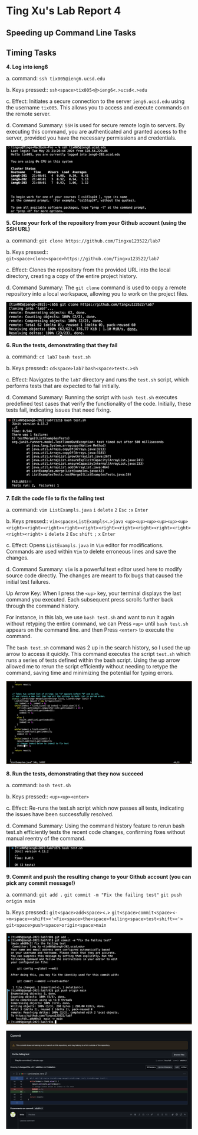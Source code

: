 # Ting Xu's Lab Report 4

## Speeding up Command Line Tasks



## Timing Tasks

**4. Log into ieng6**

 a. command: `ssh tix005@ieng6.ucsd.edu`
 
 b. Keys pressed:: `ssh<space>tix005<@>ieng6<.>ucsd<.>edu`
 
 c. Effect: Initiates a secure connection to the server `ieng6.ucsd.edu` using the username `tix005`. This allows you to access and execute commands on the remote server.

 d. Command Summary: `SSH` is used for secure remote login to servers. By executing this command, you are authenticated and granted access to the server, provided you have the necessary permissions and credentials.

![Image](lab4-1.png)


**5. Clone your fork of the repository from your Github account (using the SSH URL)**

 a. command: `git clone https://github.com/Tingxu123522/lab7`
 
 b. Keys pressed:: `git<space>clone<space>https://github.com/Tingxu123522/lab7`

 c. Effect:  Clones the repository from the provided URL into the local directory, creating a copy of the entire project history.

 d. Command Summary: The `git clone` command is used to copy a remote repository into a local workspace, allowing you to work on the project files.


![Image](lab4-2.png)

**6. Run the tests, demonstrating that they fail**

 a. command: `cd lab7`
 `bash test.sh`
 
 b. Keys pressed:: `cd<space>lab7` 
  `bash<space>test<.>sh`
 
c. Effect: Navigates to the `lab7` directory and runs the `test.sh` script, which performs tests that are expected to fail initially.

d. Command Summary: Running the script with `bash test.sh` executes predefined test cases that verify the functionality of the code. Initially, these tests fail, indicating issues that need fixing.


![Image](lab4-8.png)

 
     
**7. Edit the code file to fix the failing test**

 a. command: `vim ListExampls.java`
 `i`
 `delete`
 `2`
 `Esc`
`:x`
`Enter`
 
 b. Keys pressed:: `vim<space>ListExampls<.>java` `<up><up><up><up><up><up><right><right><right><right><right><right><right><right><right><right><right><right>`
 `i`
 `delete`
 `2`
`Esc`
`shift`
`;`
`x`
`Enter`

c. Effect: Opens `ListExampls.java` in `Vim` editor for modifications. Commands are used within `Vim` to delete erroneous lines and save the changes.

d. Command Summary: `Vim` is a powerful text editor used here to modify source code directly. The changes are meant to fix bugs that caused the initial test failures.

Up Arrow Key: When I press the `<up>` key, your terminal displays the last command you executed. Each subsequent press scrolls further back through the command history.

For instance, in this lab, we use `bash test.sh` and want to run it again without retyping the entire command, we can Press `<up>` until `bash test.sh` appears on the  command line. and then  Press `<enter>` to execute the command.

The `bash test.sh` command was 2 up in the search history, so I used the up arrow to access it quickly. This command executes the script `test.sh` which runs a series of tests defined within the bash script. Using the up arrow allowed me to rerun the script efficiently without needing to retype the command, saving time and minimizing the potential for typing errors.


![Image](lab4-9.png)


**8. Run the tests, demonstrating that they now succeed**

 a. command: `bash test.sh`
 
 b. Keys pressed:: `<up><up><enter>`

c. Effect: Re-runs the test.sh script which now passes all tests, indicating the issues have been successfully resolved.

d. Command Summary: Using the command history feature to rerun bash test.sh efficiently tests the recent code changes, confirming fixes without manual reentry of the command.

![Image](lab4-5.png)


**9. Commit and push the resulting change to your Github account (you can pick any commit message!)**


 a. command: `git add .`
 `git commit -m "Fix the failing test"`
`git push origin main`
 
 b. Keys pressed:: `git<space>add<space><.>`
 `git<space>commit<space><->m<space><shift><'>Fix<space>the<space>failing<space>test<shift><'>`
 `git<space>push<space>origin<space>main`

![Image](lab4-6.png)

![Image](lab4-7.png)










